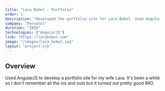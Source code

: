 ```yaml
---
title: "Lara Bobel - Portfolio"
order: 5
description: "Developed the portfolio site for Lara Bobel. Used AngularJS because that's just what I knew at the time."
company: "Personal"
duration: "2020"
technologies: ["AngularJS"]
link: "https://larabobel.com"
image: "/images/lara_bobel.jpg"
layout: "project.njk"
---
```


## Overview
Used AngularJS to develop a portfolio site for my wife Lara. It's been a while so I don't remember all the ins and outs but it turned out pretty good IMO. 
